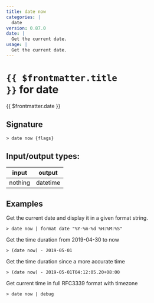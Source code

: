 ```yaml
---
title: date now
categories: |
  date
version: 0.87.0
date: |
  Get the current date.
usage: |
  Get the current date.
---
```

<!-- This file is automatically generated. Please edit the command in https://github.com/nushell/nushell instead. -->

# <code>{{ $frontmatter.title }}</code> for date

<div class='command-title'>{{ $frontmatter.date }}</div>

## Signature

```> date now {flags} ```


## Input/output types:

| input   | output   |
| ------- | -------- |
| nothing | datetime |

## Examples

Get the current date and display it in a given format string.
```nu
> date now | format date "%Y-%m-%d %H:%M:%S"

```

Get the time duration from 2019-04-30 to now
```nu
> (date now) - 2019-05-01

```

Get the time duration since a more accurate time
```nu
> (date now) - 2019-05-01T04:12:05.20+08:00

```

Get current time in full RFC3339 format with timezone
```nu
> date now | debug

```
